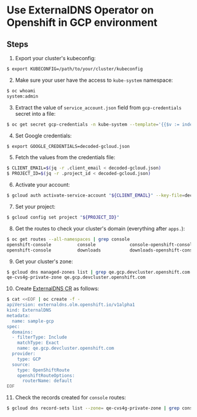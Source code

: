 # Use ExternalDNS Operator on Openshift in GCP environment

## Steps
1. Export your cluster's kubeconfig:
```bash
$ export KUBECONFIG=/path/to/your/cluster/kubeconfig
```

2. Make sure your user have the access to `kube-system` namespace:
```bash
$ oc whoami
system:admin
```

3. Extract the value of `service_account.json` field from `gcp-credentials` secret into a file:
```bash
$ oc get secret gcp-credentials -n kube-system --template='{{$v := index .data "service_account.json"}}{{$v}}' | base64 -d - > decoded-gcloud.json
```

4. Set Google credentials:
```bash
$ export GOOGLE_CREDENTIALS=decoded-gcloud.json
```

5. Fetch the values from the credentials file:
```bash
$ CLIENT_EMAIL=$(jq -r .client_email < decoded-gcloud.json)
$ PROJECT_ID=$(jq -r .project_id < decoded-gcloud.json)
```

6. Activate your account:
```bash
$ gcloud auth activate-service-account "${CLIENT_EMAIL}" --key-file=decoded-gcloud.json
```

7. Set your project:
```bash
$ gcloud config set project "${PROJECT_ID}"
```

8. Get the routes to check your cluster's domain (everything after `apps.`):
```bash
$ oc get routes --all-namespaces | grep console
openshift-console          console             console-openshift-console.apps.qe.gcp.devcluster.openshift.com                       console             https   reencrypt/Redirect     None
openshift-console          downloads           downloads-openshift-console.apps.qe.gcp.devcluster.openshift.com                     downloads           http    edge/Redirect          None
```

9. Get your cluster's zone:
```bash
$ gcloud dns managed-zones list | grep qe.gcp.devcluster.openshift.com
qe-cvs4g-private-zone qe.gcp.devcluster.openshift.com
```

10. Create [ExternalDNS CR](https://github.com/openshift/external-dns-operator/blob/main/config/samples/gcp/operator_v1beta1_externaldns_openshift.yaml) as follows:
```bash
$ cat <<EOF | oc create -f -
apiVersion: externaldns.olm.openshift.io/v1alpha1
kind: ExternalDNS
metadata:
  name: sample-gcp
spec:
  domains:
  - filterType: Include
    matchType: Exact
    name: qe.gcp.devcluster.openshift.com
  provider:
    type: GCP
  source:
    type: OpenShiftRoute
    openshiftRouteOptions:
      routerName: default
EOF
```

11. Check the records created for `console` routes:
```bash
$ gcloud dns record-sets list --zone= qe-cvs4g-private-zone | grep console
```
